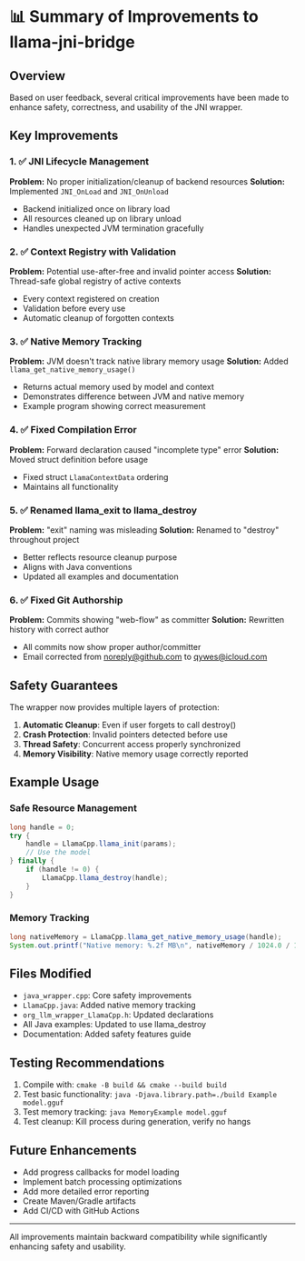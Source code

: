 # 📊 Summary of Improvements to llama-jni-bridge

## Overview
Based on user feedback, several critical improvements have been made to enhance safety, correctness, and usability of the JNI wrapper.

## Key Improvements

### 1. ✅ JNI Lifecycle Management
**Problem:** No proper initialization/cleanup of backend resources
**Solution:** Implemented `JNI_OnLoad` and `JNI_OnUnload`
- Backend initialized once on library load
- All resources cleaned up on library unload
- Handles unexpected JVM termination gracefully

### 2. ✅ Context Registry with Validation
**Problem:** Potential use-after-free and invalid pointer access
**Solution:** Thread-safe global registry of active contexts
- Every context registered on creation
- Validation before every use
- Automatic cleanup of forgotten contexts

### 3. ✅ Native Memory Tracking
**Problem:** JVM doesn't track native library memory usage
**Solution:** Added `llama_get_native_memory_usage()`
- Returns actual memory used by model and context
- Demonstrates difference between JVM and native memory
- Example program showing correct measurement

### 4. ✅ Fixed Compilation Error
**Problem:** Forward declaration caused "incomplete type" error
**Solution:** Moved struct definition before usage
- Fixed struct `LlamaContextData` ordering
- Maintains all functionality

### 5. ✅ Renamed llama_exit to llama_destroy
**Problem:** "exit" naming was misleading
**Solution:** Renamed to "destroy" throughout project
- Better reflects resource cleanup purpose
- Aligns with Java conventions
- Updated all examples and documentation

### 6. ✅ Fixed Git Authorship
**Problem:** Commits showing "web-flow" as committer
**Solution:** Rewritten history with correct author
- All commits now show proper author/committer
- Email corrected from noreply@github.com to qywes@icloud.com

## Safety Guarantees

The wrapper now provides multiple layers of protection:

1. **Automatic Cleanup**: Even if user forgets to call destroy()
2. **Crash Protection**: Invalid pointers detected before use
3. **Thread Safety**: Concurrent access properly synchronized
4. **Memory Visibility**: Native memory usage correctly reported

## Example Usage

### Safe Resource Management
```java
long handle = 0;
try {
    handle = LlamaCpp.llama_init(params);
    // Use the model
} finally {
    if (handle != 0) {
        LlamaCpp.llama_destroy(handle);
    }
}
```

### Memory Tracking
```java
long nativeMemory = LlamaCpp.llama_get_native_memory_usage(handle);
System.out.printf("Native memory: %.2f MB\n", nativeMemory / 1024.0 / 1024.0);
```

## Files Modified

- `java_wrapper.cpp`: Core safety improvements
- `LlamaCpp.java`: Added native memory tracking
- `org_llm_wrapper_LlamaCpp.h`: Updated declarations
- All Java examples: Updated to use llama_destroy
- Documentation: Added safety features guide

## Testing Recommendations

1. Compile with: `cmake -B build && cmake --build build`
2. Test basic functionality: `java -Djava.library.path=./build Example model.gguf`
3. Test memory tracking: `java MemoryExample model.gguf`
4. Test cleanup: Kill process during generation, verify no hangs

## Future Enhancements

- Add progress callbacks for model loading
- Implement batch processing optimizations
- Add more detailed error reporting
- Create Maven/Gradle artifacts
- Add CI/CD with GitHub Actions

---

All improvements maintain backward compatibility while significantly enhancing safety and usability.
